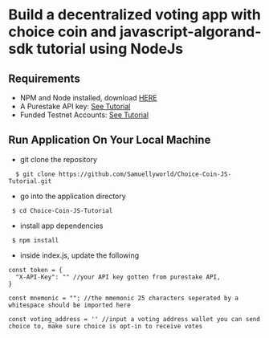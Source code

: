 # Build a decentralized voting app with choice coin and javascript-algorand-sdk tutorial using NodeJs

## Requirements

* NPM and Node installed, download [HERE](https://phoenixnap.com/kb/install-node-js-npm-on-windows)
* A Purestake API key: [See Tutorial](https://developer.algorand.org/tutorials/getting-started-purestake-api-service/)
* Funded Testnet Accounts: [See Tutorial](https://developer.algorand.org/tutorials/create-account-testnet-javascript/)

## Run Application On Your Local Machine

* git clone the repository

```
  $ git clone https://github.com/Samuellyworld/Choice-Coin-JS-Tutorial.git
```
* go into the application directory

```
 $ cd Choice-Coin-JS-Tutorial
```
* install app dependencies
```
 $ npm install
```
* inside index.js, update the following 
```
const token = {
  "X-API-Key": "" //your API key gotten from purestake API, 
}

const mnemonic = ""; //the mmemonic 25 characters seperated by a whitespace should be imported here

const voting_address = '' //input a voting address wallet you can send choice to, make sure choice is opt-in to receive votes

```